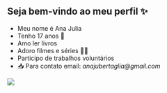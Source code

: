 ## Seja bem-vindo ao meu perfil ✨

- Meu nome é Ana Julia 
- Tenho 17 anos 🤞
- Amo ler livros 
- Adoro filmes e séries 🐱‍💻
- Participo de trabalhos voluntários
-  📥 Para contato email: _anajubertaglia@gmail.com_

![](https://github.com/AnaJuBolinho/AnaJuBolinho/assets/170975111/c0ee0409-9bc1-46f9-808c-54825ea2b9b1)
